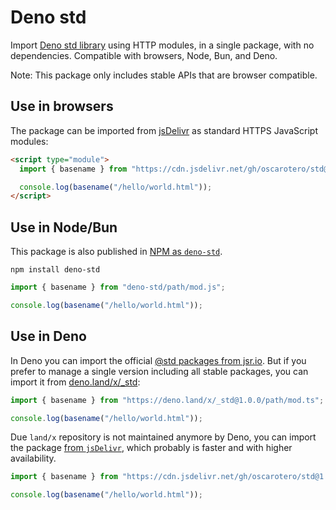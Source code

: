 # Deno std

Import [Deno std library](https://jsr.io/@std) using HTTP modules, in a single
package, with no dependencies. Compatible with browsers, Node, Bun, and Deno.

Note: This package only includes stable APIs that are browser compatible.

## Use in browsers

The package can be imported from
[jsDelivr](https://www.jsdelivr.com/package/gh/oscarotero/std?tab=files) as
standard HTTPS JavaScript modules:

```html
<script type="module">
  import { basename } from "https://cdn.jsdelivr.net/gh/oscarotero/std@1.0.0/path/mod.js";

  console.log(basename("/hello/world.html"));
</script>
```

## Use in Node/Bun

This package is also published in
[NPM as `deno-std`](https://www.npmjs.com/package/deno-std).

```
npm install deno-std
```

```js
import { basename } from "deno-std/path/mod.js";

console.log(basename("/hello/world.html"));
```

## Use in Deno

In Deno you can import the official
[@std packages from jsr.io](https://jsr.io/@std). But if you prefer to manage a
single version including all stable packages, you can import it from
[deno.land/x/_std](https://deno.land/x/_std@1.0.0):

```ts
import { basename } from "https://deno.land/x/_std@1.0.0/path/mod.ts";

console.log(basename("/hello/world.html"));
```

Due `land/x` repository is not maintained anymore by Deno, you can import the
package
[from `jsDelivr`](https://www.jsdelivr.com/package/gh/oscarotero/std?tab=files),
which probably is faster and with higher availability.

```ts
import { basename } from "https://cdn.jsdelivr.net/gh/oscarotero/std@1.0.0/path/mod.ts";

console.log(basename("/hello/world.html"));
```
